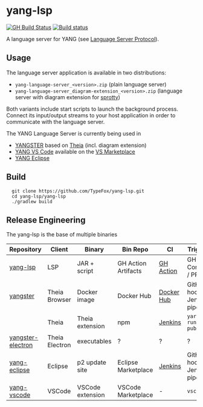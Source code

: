 # yang-lsp

[![GH Build Status](https://github.com/TypeFox/yang-lsp/actions/workflows/main.yml/badge.svg?branch=master)](https://github.com/TypeFox/yang-lsp/actions/workflows/main.yml)
[![Build status](https://ci.appveyor.com/api/projects/status/96eo9k5yo0wtpj50/branch/master?svg=true)](https://ci.appveyor.com/project/kittaakos/yang-lsp/branch/master)

A language server for YANG (see [Language Server Protocol][lsp]).

## Usage

The language server application is available in two distributions:

- `yang-language-server_<version>.zip` (plain language server)
- `yang-language-server_diagram-extension_<version>.zip` (language server with
  diagram extension for [sprotty][sprotty])

Both variants include start scripts to launch the background process. Connect
its input/output streams to your host application in order to communicate with
the language server.

The YANG Language Server is currently being used in

- [YANGSTER][yangster] based on [Theia][theia] (incl. diagram extension)
- [YANG VS Code][yang-vscode] available on the [VS Marketplace][yang-vscode-vsm]
- [YANG Eclipse][yang-eclipse]

## Build

```shell
  git clone https://github.com/TypeFox/yang-lsp.git
  cd yang-lsp/yang-lsp
  ./gradlew build
```

## Release Engineering

The yang-lsp is the base of multiple binaries

| Repository                             | Client         | Binary           | Bin Repo            | CI                         | Trigger |
| -------------------------------------- | -------------- | ---------------- | ------------------- | -------------------------- | ------- |
| [yang-lsp][yang-lsp]                   | LSP            | JAR + script     | GH Action Artifacts | [GH Action][yang-lsp-ci]   | GH Commit / PR |
| [yangster][yangster]                   | Theia Browser  | Docker image     | Docker Hub          | [Docker Hub][yangster-ci]  | GitHub hook / Jenkins pipeline|
|                                        | Theia          | Theia extension  | npm                 | [Jenkins][yangster-ci2]    | `yarn run publish` |
| [yangster-electron][yangster-electron] | Theia Electron | executables      | ?                   | ?                          | ? |
| [yang-eclipse][yang-eclipse]           | Eclipse        | p2 update site   | Eclipse Marketplace | [Jenkins][yang-eclipse-ci] | GitHub hook / Jenkins pipeline |
| [yang-vscode][yang-vscode]             | VSCode         | VSCode extension | VSCode Marketplace  | -                          | `vsce`  |

[lsp]: https://github.com/Microsoft/language-server-protocol
[sprotty]: https://github.com/theia-ide/sprotty
[yang-lsp]: https://github.com/TypeFox/yang-lsp
[yang-lsp-ci]: https://github.com/TypeFox/yang-lsp/actions/workflows/main.yml
[theia]: https://github.com/theia-ide/theia
[yangster]: https://github.com/theia-ide/yangster
[yangster-ci]: https://hub.docker.com/r/typefox/yangster/builds
[yangster-ci2]: http://services.typefox.io/open-source/jenkins/job/yangster/
[yangster-electron]: https://github.com/theia-ide/yangster-electron
[yang-vscode]: https://github.com/TypeFox/yang-vscode
[yang-vscode-vsm]: https://marketplace.visualstudio.com/items?itemName=typefox.yang-vscode
[yang-eclipse]: https://github.com/theia-ide/yang-eclipse
[yang-eclipse-ci]: http://services.typefox.io/open-source/jenkins/job/yang-eclipse/
